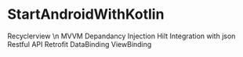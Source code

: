 # StartAndroidWithKotlin
Recyclerview \n
MVVM 
Depandancy Injection
Hilt 
Integration with json 
Restful API
Retrofit
DataBinding
ViewBinding
